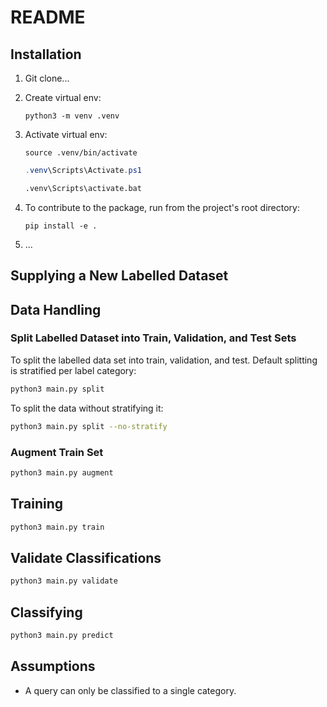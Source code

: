 # README

## Installation

1. Git clone...
2. Create virtual env:

    ```bash/powershell/cmd
    python3 -m venv .venv
    ```

3. Activate virtual env:

    ```bash/zsh
    source .venv/bin/activate
    ```

    ```powershell
    .venv\Scripts\Activate.ps1
    ```

    ```cmd
    .venv\Scripts\activate.bat
    ```

4. To contribute to the package, run from the project's root directory:

    ```bash/zsh
    pip install -e .
    ```

5. ...

## Supplying a New Labelled Dataset

## Data Handling

### Split Labelled Dataset into Train, Validation, and Test Sets

To split the labelled data set into train, validation, and test. Default splitting is stratified per label category:

```bash
python3 main.py split
```

To split the data without stratifying it:

```bash
python3 main.py split --no-stratify
```

### Augment Train Set



```bash
python3 main.py augment
```

## Training

```bash
python3 main.py train
```

## Validate Classifications

```bash
python3 main.py validate
```

## Classifying

```bash
python3 main.py predict
```

## Assumptions

* A query can only be classified to a single category.